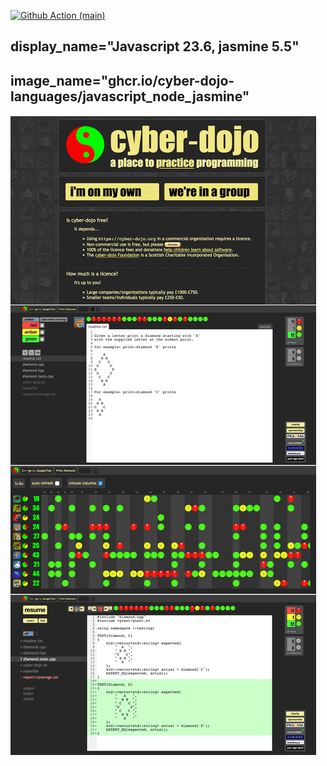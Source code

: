 [![Github Action (main)](https://github.com/cyber-dojo-languages/javascript-jasmine/actions/workflows/main.yml/badge.svg)](https://github.com/cyber-dojo-languages/javascript-jasmine/actions)

## display_name="Javascript 23.6, jasmine 5.5"
## image_name="ghcr.io/cyber-dojo-languages/javascript_node_jasmine"

![cyber-dojo.org home page](https://github.com/cyber-dojo/cyber-dojo/blob/master/shared/home_page_snapshot.png)
